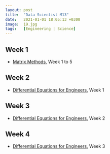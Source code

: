 ```yaml
---
layout: post
title:  "Data Scientist M13"
date:   2021-01-01 18:05:13 +0300
image:  19.jpg
tags:   [Engineering | Science]
---
```

## Week 1
- [Matrix Methods](https://kanger.dev/run/matrix-methods-university-of-minnesota/), Week 1 to 5

## Week 2
- [Differential Equations for Engineers](https://www.coursera.org/learn/differential-equations-engineers?ranMID=40328&ranEAID=ZbA30aiKocg&ranSiteID=ZbA30aiKocg-NonRBgTq3bIw5qrUWlXtVg&siteID=ZbA30aiKocg-NonRBgTq3bIw5qrUWlXtVg&utm_content=10&utm_medium=partners&utm_source=linkshare&utm_campaign=ZbA30aiKocg#syllabus), Week 1

## Week 3
- [Differential Equations for Engineers](https://www.coursera.org/learn/differential-equations-engineers?ranMID=40328&ranEAID=ZbA30aiKocg&ranSiteID=ZbA30aiKocg-NonRBgTq3bIw5qrUWlXtVg&siteID=ZbA30aiKocg-NonRBgTq3bIw5qrUWlXtVg&utm_content=10&utm_medium=partners&utm_source=linkshare&utm_campaign=ZbA30aiKocg#syllabus), Week 2

## Week 4
- [Differential Equations for Engineers](https://www.coursera.org/learn/differential-equations-engineers?ranMID=40328&ranEAID=ZbA30aiKocg&ranSiteID=ZbA30aiKocg-NonRBgTq3bIw5qrUWlXtVg&siteID=ZbA30aiKocg-NonRBgTq3bIw5qrUWlXtVg&utm_content=10&utm_medium=partners&utm_source=linkshare&utm_campaign=ZbA30aiKocg#syllabus), Week 3

[jekyll-docs]: https://jekyllrb.com/docs/home
[jekyll-gh]:   https://github.com/jekyll/jekyll
[jekyll-talk]: https://talk.jekyllrb.com/
